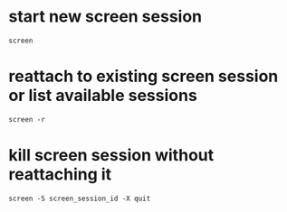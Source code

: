 # start new screen session

    screen

# reattach to existing screen session or list available sessions

    screen -r

# kill screen session without reattaching it

    screen -S screen_session_id -X quit

